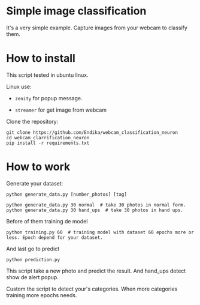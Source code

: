 Simple image classification
===========================

It's a very simple example. Capture images from your webcam to classify them.


How to install
==============

This script tested in ubuntu linux.

Linux use:

- ```zenity``` for popup message.

- ```streamer``` for get image from webcam

Clone the repository:


```
git clone https://github.com/Endika/webcam_classification_neuron
cd webcam_clarrification_neuron
pip install -r requirements.txt
```

How to work
===========

Generate your dataset:

```
python generate_data.py [number_photos] [tag]

python generate_data.py 30 normal  # take 30 photos in normal form.
python generate_data.py 30 hand_ups  # take 30 photos in hand ups.
```


Before of them training de model

```
python training.py 60  # training model with dataset 60 epochs more or less. Epoch depend for your dataset.
```


And last go to predict

```
python prediction.py
```

This script take a new photo and predict the result. And hand_ups detect
show de alert popup.


Custom the script to detect your's categories. When more categories training more epochs needs.

